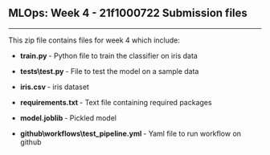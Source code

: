 ## MLOps: Week 4 - 21f1000722 Submission files
____________________________________________________________________________________________________________

This zip file contains files for week 4 which include:

- <b> train.py </b> - Python file to train the classifier on iris data

- <b> tests\test.py </b> - File to test the model on a sample data

- <b> iris.csv </b> - iris dataset

- <b> requirements.txt </b> - Text file containing required packages

- <b> model.joblib </b> - Pickled model

- <b> github\workflows\test_pipeline.yml </b> - Yaml file to run workflow on github